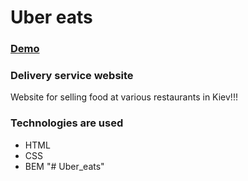 # Uber eats

### [Demo](https://yevhentkachuk.github.io/Uber_eats/src/index.html)

### Delivery service website

Website for selling food at various restaurants in Kiev!!!

### Technologies are used

- HTML
- CSS
- BEM
"# Uber_eats" 
